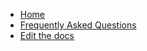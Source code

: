 <!-- docs/_sidebar.md -->
* [Home](/)
* [Frequently Asked Questions](frequently-asked-questions.md)
* [Edit the docs](https://github.com/emptysetsquad/dollar-docs#how-to-contribute)

